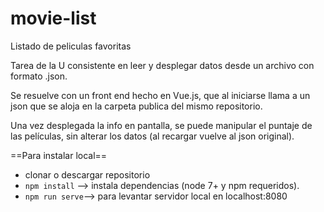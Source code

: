 # movie-list
Listado de peliculas favoritas

Tarea de la U consistente en leer y desplegar datos desde un archivo con formato .json.

Se resuelve con un front end hecho en Vue.js, que al iniciarse llama a un json que se aloja en la carpeta publica del mismo repositorio.

Una vez desplegada la info en pantalla, se puede manipular el puntaje de las películas, sin alterar los datos (al recargar vuelve al json original).

==Para instalar local==
* clonar o descargar repositorio
* `npm install` --> instala dependencias (node 7+ y npm requeridos).
* `npm run serve`--> para levantar servidor local en localhost:8080

